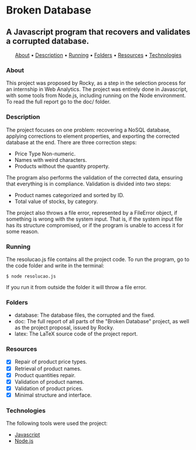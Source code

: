 # Broken Database 

## A Javascript program that recovers and validates a corrupted database.

<p align="center">
 <a href="#about">About</a> •
 <a href="#description">Description</a> •
 <a href="#running">Running</a> •
 <a href="#folders">Folders</a> • 
 <a href="#resources">Resources</a> • 
 <a href="#technologies">Technologies</a>
</p>

### About

This project was proposed by Rocky, as a step in the selection process for an internship in Web Analytics. The project was entirely done in Javascript, with some tools from Node.js, including running on the Node environment. To read the full report go to the doc/ folder.

### Description

The project focuses on one problem: recovering a NoSQL database, applying corrections to element properties, and exporting the corrected database at the end. There are three correction steps:

- Price Type Non-numeric.
- Names with weird characters.
- Products without the quantity property.

The program also performs the validation of the corrected data, ensuring that everything is in compliance. Validation is divided into two steps:

- Product names categorized and sorted by ID.
- Total value of stocks, by category.

The project also throws a file error, represented by a FileError object, if something is wrong with the system input. That is, if the system input file has its structure compromised, or if the program is unable to access it for some reason.

### Running

The resolucao.js file contains all the project code. To run the program, go to the code folder and write in the terminal:

```
$ node resolucao.js
```

If you run it from outside the folder it will throw a file error.

### Folders

- database: The database files, the corrupted and the fixed.
- doc: The full report of all parts of the "Broken Database" project, as well as the project proposal, issued by Rocky.
- latex: The LaTeX source code of the project report.

### Resources

- [x] Repair of product price types.
- [x] Retrieval of product names.
- [x] Product quantities repair.
- [x] Validation of product names.
- [x] Validation of product prices.
- [x] Minimal structure and interface.

### Technologies

The following tools were used the project:

- [Javascript](https://www.javascript.com/)
- [Node.js](https://nodejs.org/en/)
